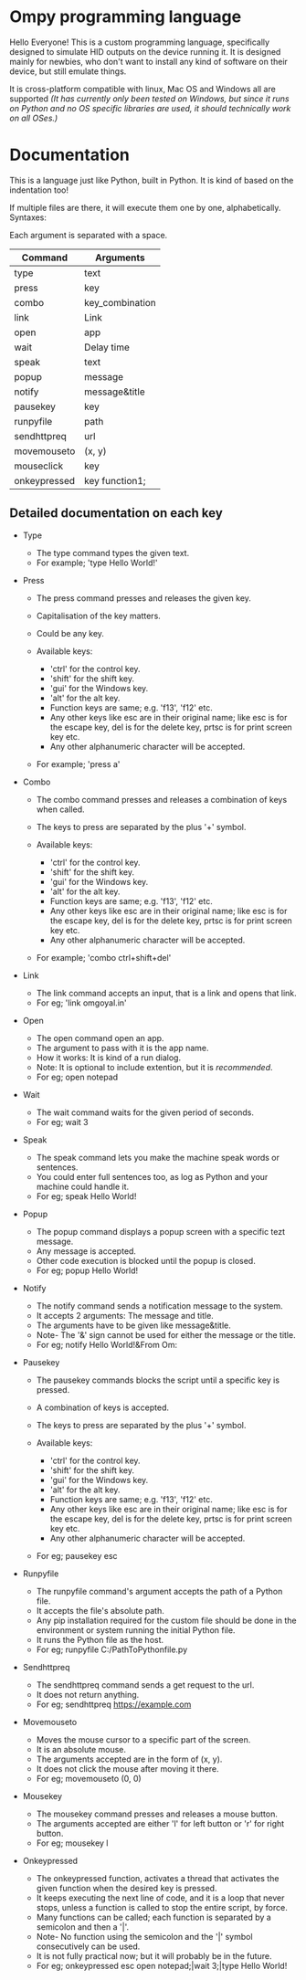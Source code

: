 # Ompy programming language

Hello Everyone! This is a custom programming language, specifically designed to simulate HID outputs on the device running it.
It is designed mainly for newbies, who don't want to install any kind of software on their device, but still emulate things.

It is cross-platform compatible with linux, Mac OS and Windows all are supported _(It has currently only been tested on Windows, but since it runs on Python and no OS specific libraries are used, it should technically work on all OSes.)_
# Documentation

This is a language just like Python, built in Python. It is kind of based on the indentation too!

If multiple files are there, it will execute them one by one, alphabetically.
Syntaxes:

Each argument is separated with a space.

|Command|Arguments|
|-------|---------|
|type|text|
|press|key|
|combo|key_combination|
|link|Link|
|open|app|
|wait|Delay time|
|speak|text|
|popup|message|
|notify|message&title|
|pausekey|key|
|runpyfile|path|
|sendhttpreq|url|
|movemouseto|(x, y)|
|mouseclick|key|
|onkeypressed|key function1;|function2;|someotherfunction|

## Detailed documentation on each key

- Type

    - The type command types the given text.
    - For example; 'type Hello World!'


- Press

    - The press command presses and releases the given key.
    - Capitalisation of the key matters.
    - Could be any key.
    - Available keys:

        * 'ctrl' for the control key.
        * 'shift' for the shift key.
        * 'gui' for the Windows key.
        * 'alt' for the alt key.
        * Function keys are same; e.g. 'f13', 'f12' etc.
        * Any other keys like esc are in their original name; like esc is for the escape key, del is for the delete key, prtsc is for print screen key etc.
        * Any other alphanumeric character will be accepted.

    - For example; 'press a'


- Combo

    - The combo command presses and releases a combination of keys when called.
    - The keys to press are separated by the plus '+' symbol.
    - Available keys:

        * 'ctrl' for the control key.
        * 'shift' for the shift key.
        * 'gui' for the Windows key.
        * 'alt' for the alt key.
        * Function keys are same; e.g. 'f13', 'f12' etc.
        * Any other keys like esc are in their original name; like esc is for the escape key, del is for the delete key, prtsc is for print screen key etc.
        * Any other alphanumeric character will be accepted.

    - For example; 'combo ctrl+shift+del'


- Link

    - The link command accepts an input, that is a link and opens that link.
    - For eg; 'link omgoyal.in'


- Open

    - The open command open an app.
    - The argument to pass with it is the app name.
    - How it works: It is kind of a run dialog.
    - Note: It is optional to include extention, but it is _recommended_.
    - For eg; open notepad


- Wait

    - The wait command waits for the given period of seconds.
    - For eg; wait 3


- Speak

    - The speak command lets you make the machine speak words or sentences.
    - You could enter full sentences too, as log as Python and your machine could handle it.
    - For eg; speak Hello World!


- Popup

    - The popup command displays a popup screen with a specific tezt message.
    - Any message is accepted.
    - Other code execution is blocked until the popup is closed.
    - For eg; popup Hello World!


- Notify

    - The notify command sends a notification message to the system.
    - It accepts 2 arguments: The message and title.
    - The arguments have to be given like message&title.
    - Note- The '&' sign cannot be used for either the message or the title.
    - For eg; notify Hello World!&From Om:


- Pausekey

    - The pausekey commands blocks the script until a specific key is pressed.
    - A combination of keys is accepted.
    - The keys to press are separated by the plus '+' symbol.
    - Available keys:

        * 'ctrl' for the control key.
        * 'shift' for the shift key.
        * 'gui' for the Windows key.
        * 'alt' for the alt key.
        * Function keys are same; e.g. 'f13', 'f12' etc.
        * Any other keys like esc are in their original name; like esc is for the escape key, del is for the delete key, prtsc is for print screen key etc.
        * Any other alphanumeric character will be accepted.
    - For eg; pausekey esc


- Runpyfile

    - The runpyfile command's argument accepts the path of a Python file.
    - It accepts the file's absolute path.
    - Any pip installation required for the custom file should be done in the environment or system running the initial Python file.
    - It runs the Python file as the host.
    - For eg; runpyfile C:/PathToPythonfile.py


- Sendhttpreq

    - The sendhttpreq command sends a get request to the url.
    - It does not return anything.
    - For eg; sendhttpreq https://example.com

- Movemouseto

    - Moves the mouse cursor to a specific part of the screen.
    - It is an absolute mouse.
    - The arguments accepted are in the form of (x, y).
    - It does not click the mouse after moving it there.
    - For eg; movemouseto (0, 0)

- Mousekey

    - The mousekey command presses and releases a mouse button.
    - The arguments accepted are either 'l' for left button or 'r' for right button.
    - For eg; mousekey l


- Onkeypressed

    - The onkeypressed function, activates a thread that activates the given function when the desired key is pressed.
    - It keeps executing the next line of code, and it is a loop that never stops, unless a function is called to stop the entire script, by force.
    - Many functions can be called; each function is separated by a semicolon and then a '|'.
    - Note- No function using the semicolon and the '|' symbol consecutively can be used.
    - It is not fully practical now; but it will probably be in the future.
    - For eg; onkeypressed esc open notepad;|wait 3;|type Hello World!